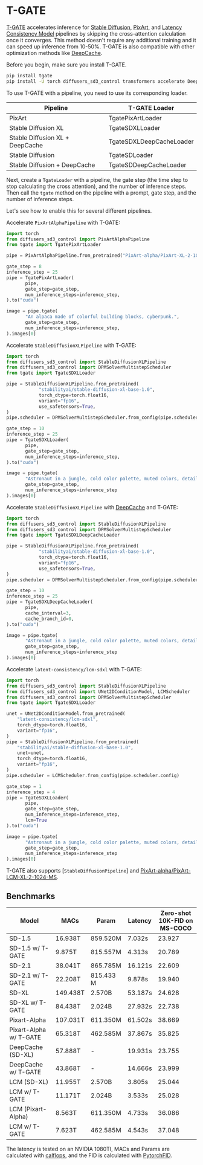 # T-GATE

[T-GATE](https://github.com/HaozheLiu-ST/T-GATE/tree/main) accelerates inference for [Stable Diffusion](../api/pipelines/stable_diffusion/overview), [PixArt](../api/pipelines/pixart), and [Latency Consistency Model](../api/pipelines/latent_consistency_models.md) pipelines by skipping the cross-attention calculation once it converges. This method doesn't require any additional training and it can speed up inference from 10-50%. T-GATE is also compatible with other optimization methods like [DeepCache](./deepcache).

Before you begin, make sure you install T-GATE.

```bash
pip install tgate
pip install -U torch diffusers_sd3_control transformers accelerate DeepCache
```


To use T-GATE with a pipeline, you need to use its corresponding loader.

| Pipeline | T-GATE Loader |
|---|---|
| PixArt | TgatePixArtLoader |
| Stable Diffusion XL | TgateSDXLLoader |
| Stable Diffusion XL + DeepCache | TgateSDXLDeepCacheLoader |
| Stable Diffusion | TgateSDLoader |
| Stable Diffusion + DeepCache | TgateSDDeepCacheLoader |

Next, create a `TgateLoader` with a pipeline, the gate step (the time step to stop calculating the cross attention), and the number of inference steps. Then call the `tgate` method on the pipeline with a prompt, gate step, and the number of inference steps.

Let's see how to enable this for several different pipelines.

<hfoptions id="pipelines">
<hfoption id="PixArt">

Accelerate `PixArtAlphaPipeline` with T-GATE:

```py
import torch
from diffusers_sd3_control import PixArtAlphaPipeline
from tgate import TgatePixArtLoader

pipe = PixArtAlphaPipeline.from_pretrained("PixArt-alpha/PixArt-XL-2-1024-MS", torch_dtype=torch.float16)

gate_step = 8
inference_step = 25
pipe = TgatePixArtLoader(
       pipe,
       gate_step=gate_step,
       num_inference_steps=inference_step,
).to("cuda")

image = pipe.tgate(
       "An alpaca made of colorful building blocks, cyberpunk.",
       gate_step=gate_step,
       num_inference_steps=inference_step,
).images[0]
```
</hfoption>
<hfoption id="Stable Diffusion XL">

Accelerate `StableDiffusionXLPipeline` with T-GATE:

```py
import torch
from diffusers_sd3_control import StableDiffusionXLPipeline
from diffusers_sd3_control import DPMSolverMultistepScheduler
from tgate import TgateSDXLLoader

pipe = StableDiffusionXLPipeline.from_pretrained(
            "stabilityai/stable-diffusion-xl-base-1.0",
            torch_dtype=torch.float16,
            variant="fp16",
            use_safetensors=True,
)
pipe.scheduler = DPMSolverMultistepScheduler.from_config(pipe.scheduler.config)

gate_step = 10
inference_step = 25
pipe = TgateSDXLLoader(
       pipe,
       gate_step=gate_step,
       num_inference_steps=inference_step,
).to("cuda")

image = pipe.tgate(
       "Astronaut in a jungle, cold color palette, muted colors, detailed, 8k.",
       gate_step=gate_step,
       num_inference_steps=inference_step
).images[0]
```
</hfoption>
<hfoption id="StableDiffusionXL with DeepCache">

Accelerate `StableDiffusionXLPipeline` with [DeepCache](https://github.com/horseee/DeepCache) and T-GATE:

```py
import torch
from diffusers_sd3_control import StableDiffusionXLPipeline
from diffusers_sd3_control import DPMSolverMultistepScheduler
from tgate import TgateSDXLDeepCacheLoader

pipe = StableDiffusionXLPipeline.from_pretrained(
            "stabilityai/stable-diffusion-xl-base-1.0",
            torch_dtype=torch.float16,
            variant="fp16",
            use_safetensors=True,
)
pipe.scheduler = DPMSolverMultistepScheduler.from_config(pipe.scheduler.config)

gate_step = 10
inference_step = 25
pipe = TgateSDXLDeepCacheLoader(
       pipe,
       cache_interval=3,
       cache_branch_id=0,
).to("cuda")

image = pipe.tgate(
       "Astronaut in a jungle, cold color palette, muted colors, detailed, 8k.",
       gate_step=gate_step,
       num_inference_steps=inference_step
).images[0]
```
</hfoption>
<hfoption id="Latent Consistency Model">

Accelerate `latent-consistency/lcm-sdxl` with T-GATE:

```py
import torch
from diffusers_sd3_control import StableDiffusionXLPipeline
from diffusers_sd3_control import UNet2DConditionModel, LCMScheduler
from diffusers_sd3_control import DPMSolverMultistepScheduler
from tgate import TgateSDXLLoader

unet = UNet2DConditionModel.from_pretrained(
    "latent-consistency/lcm-sdxl",
    torch_dtype=torch.float16,
    variant="fp16",
)
pipe = StableDiffusionXLPipeline.from_pretrained(
    "stabilityai/stable-diffusion-xl-base-1.0",
    unet=unet,
    torch_dtype=torch.float16,
    variant="fp16",
)
pipe.scheduler = LCMScheduler.from_config(pipe.scheduler.config)

gate_step = 1
inference_step = 4
pipe = TgateSDXLLoader(
       pipe,
       gate_step=gate_step,
       num_inference_steps=inference_step,
       lcm=True
).to("cuda")

image = pipe.tgate(
       "Astronaut in a jungle, cold color palette, muted colors, detailed, 8k.",
       gate_step=gate_step,
       num_inference_steps=inference_step
).images[0]
```
</hfoption>
</hfoptions>

T-GATE also supports [`StableDiffusionPipeline`] and [PixArt-alpha/PixArt-LCM-XL-2-1024-MS](https://hf.co/PixArt-alpha/PixArt-LCM-XL-2-1024-MS).

## Benchmarks
| Model                 | MACs     | Param     | Latency | Zero-shot 10K-FID on MS-COCO |
|-----------------------|----------|-----------|---------|---------------------------|
| SD-1.5                | 16.938T  | 859.520M  | 7.032s  | 23.927                    |
| SD-1.5 w/ T-GATE       | 9.875T   | 815.557M  | 4.313s  | 20.789                    |
| SD-2.1                | 38.041T  | 865.785M  | 16.121s | 22.609                    |
| SD-2.1 w/ T-GATE       | 22.208T  | 815.433 M | 9.878s  | 19.940                    |
| SD-XL                 | 149.438T | 2.570B    | 53.187s | 24.628                    |
| SD-XL w/ T-GATE        | 84.438T  | 2.024B    | 27.932s | 22.738                    |
| Pixart-Alpha          | 107.031T | 611.350M  | 61.502s | 38.669                    |
| Pixart-Alpha w/ T-GATE | 65.318T  | 462.585M  | 37.867s | 35.825                    |
| DeepCache (SD-XL)     | 57.888T  | -         | 19.931s | 23.755                    |
| DeepCache w/ T-GATE    | 43.868T  | -         | 14.666s | 23.999                    |
| LCM (SD-XL)           | 11.955T  | 2.570B    | 3.805s  | 25.044                    |
| LCM w/ T-GATE          | 11.171T  | 2.024B    | 3.533s  | 25.028                    |
| LCM (Pixart-Alpha)    | 8.563T   | 611.350M  | 4.733s  | 36.086                    |
| LCM w/ T-GATE          | 7.623T   | 462.585M  | 4.543s  | 37.048                    |

The latency is tested on an NVIDIA 1080TI, MACs and Params are calculated with [calflops](https://github.com/MrYxJ/calculate-flops.pytorch), and the FID is calculated with [PytorchFID](https://github.com/mseitzer/pytorch-fid).
